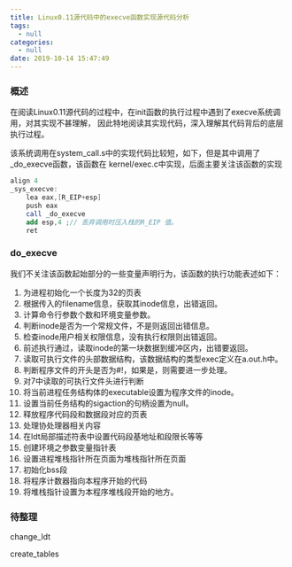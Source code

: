 ```yaml
---
title: Linux0.11源代码中的execve函数实现源代码分析
tags:
  - null
categories:
  - null
date: 2019-10-14 15:47:49
---
```


### 概述

在阅读Linux0.11源代码的过程中，在init函数的执行过程中遇到了execve系统调用，对其实现不甚理解，
因此特地阅读其实现代码，深入理解其代码背后的底层执行过程。

该系统调用在system_call.s中的实现代码比较短，如下，但是其中调用了_do_execve函数，该函数在
kernel/exec.c中实现，后面主要关注该函数的实现

``` as
align 4
_sys_execve:
	lea eax,[R_EIP+esp]
	push eax
	call _do_execve
	add esp,4 ;// 丢弃调用时压入栈的R_EIP 值。
	ret
```


### do_execve

我们不关注该函数起始部分的一些变量声明行为，该函数的执行功能表述如下：
1. 为进程初始化一个长度为32的页表
2. 根据传入的filename信息，获取其inode信息，出错返回。
3. 计算命令行参数个数和环境变量参数。
4. 判断inode是否为一个常规文件，不是则返回出错信息。
5. 检查inode用户相关权限信息，没有执行权限则出错返回。
6. 前述执行通过，读取inode的第一块数据到缓冲区内，出错要返回。
7. 读取可执行文件的头部数据结构，该数据结构的类型exec定义在a.out.h中。
8. 判断程序文件的开头是否为#!，如果是，则需要进一步处理。
9. 对7中读取的可执行文件头进行判断
10. 将当前进程任务结构体的executable设置为程序文件的inode。
11. 设置当前任务结构的sigaction的句柄设置为null。
12. 释放程序代码段和数据段对应的页表
13. 处理协处理器相关内容
14. 在ldt局部描述符表中设置代码段基地址和段限长等等
15. 创建环境之参数变量指针表
16. 设置进程堆栈指针所在页面为堆栈指针所在页面
17. 初始化bss段
18. 将程序计数器指向本程序开始的代码
19. 将堆栈指针设置为本程序堆栈段开始的地方。








### 待整理

change_ldt

create_tables







